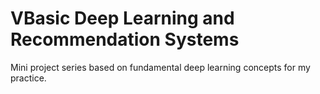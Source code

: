 # VBasic Deep Learning and Recommendation Systems
Mini project series based on fundamental deep learning concepts for my practice.  
